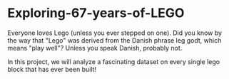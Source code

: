 # Exploring-67-years-of-LEGO
Everyone loves Lego (unless you ever stepped on one). Did you know by the way that "Lego" was derived from the Danish phrase leg godt, which means "play well"? Unless you speak Danish, probably not.

In this project, we will analyze a fascinating dataset on every single lego block that has ever been built!
